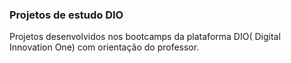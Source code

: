 ### Projetos de estudo DIO
Projetos desenvolvidos nos bootcamps da plataforma DIO( Digital Innovation One) com orientação do professor.
